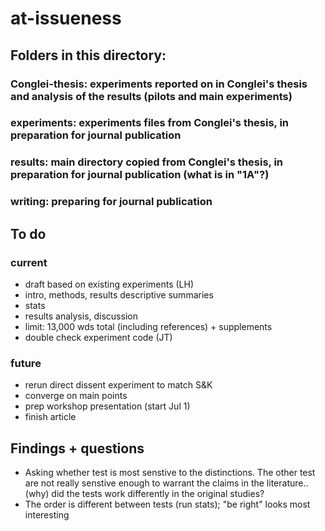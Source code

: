 # at-issueness

## Folders in this directory:
### Conglei-thesis: experiments reported on in Conglei's thesis and analysis of the results (pilots and main experiments)
### experiments: experiments files from Conglei's thesis, in preparation for journal publication
### results: main directory copied from Conglei's thesis, in preparation for journal publication (what is in "1A"?)
### writing: preparing for journal publication

## To do
### current
- draft based on existing experiments (LH)
-   intro, methods, results descriptive summaries
-   stats
-   results analysis, discussion
-   limit: 13,000 wds total (including references) + supplements
- double check experiment code (JT)

### future
- rerun direct dissent experiment to match S&K
- converge on main points
- prep workshop presentation (start Jul 1)
- finish article

## Findings + questions
- Asking whether test is most senstive to the distinctions. The other test are not really senstive enough to warrant the claims in the literature.. (why) did the tests work differently in the original studies?
- The order is different between tests (run stats); "be right" looks most interesting
